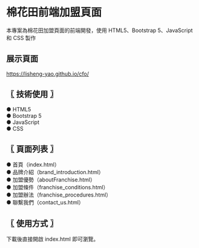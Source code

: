 # 棉花田前端加盟頁面  
本專案為棉花田加盟頁面的前端開發，使用 HTML5、Bootstrap 5、JavaScript 和 CSS 製作 

## 展示頁面
https://lisheng-yao.github.io/cfo/

## 〖 技術使用 〗  
● HTML5  
● Bootstrap 5  
● JavaScript  
● CSS  

## 〖 頁面列表 〗  
● 首頁（index.html）  
● 品牌介紹（brand_introduction.html）  
● 加盟優勢（aboutFranchise.html）  
● 加盟條件（franchise_conditions.html）  
● 加盟辦法（franchise_procedures.html）  
● 聯繫我們（contact_us.html）

## 〖 使用方式 〗  
下載後直接開啟 index.html 即可瀏覽。
